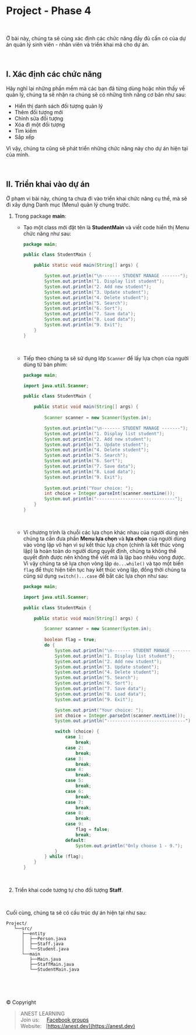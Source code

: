 # Project - Phase 4

<br />

Ở bài này, chúng ta sẽ cùng xác định các chức năng đầy đủ cần có của dự án quản lý sinh viên - nhân viên và triển khai mã cho dự án.

<br />

## I. Xác định các chức năng

Hãy nghĩ lại những phần mềm mà các bạn đã từng dùng hoặc nhìn thấy về quản lý, chúng ta sẽ nhận ra chúng sẽ có những tính năng cơ bản như sau:

- Hiển thị danh sách đối tượng quản lý
- Thêm đối tượng mới
- Chỉnh sửa đối tượng
- Xóa đi một đối tượng
- Tìm kiếm
- Sắp xếp

Vì vậy, chúng ta cũng sẽ phát triển những chức năng này cho dự án hiện tại của mình.

<br />

## II. Triển khai vào dự án

Ở phạm vi bài này, chúng ta chưa đi vào triển khai chức năng cụ thể, mà sẽ đi xây dựng Danh mục (Menu) quản lý chung trước.

1. Trong package **main**:
    - Tạo một class mới đặt tên là **StudentMain** và viết code hiển thị Menu chức năng như sau:
    
      ```java
      package main;

      public class StudentMain {

          public static void main(String[] args) {

              System.out.println("\n------- STUDENT MANAGE -------");
              System.out.println("1. Display list student");
              System.out.println("2. Add new student");
              System.out.println("3. Update student");
              System.out.println("4. Delete student");
              System.out.println("5. Search");
              System.out.println("6. Sort");
              System.out.println("7. Save data");
              System.out.println("8. Load data");
              System.out.println("9. Exit");
          }
      }
      ```
      
      <br />
      
    - Tiếp theo chúng ta sẽ sử dụng lớp `Scanner` để lấy lựa chọn của người dùng từ bàn phím:
    
      ```java
      package main;
      
      import java.util.Scanner;

      public class StudentMain {

          public static void main(String[] args) {
          
              Scanner scanner = new Scanner(System.in);

              System.out.println("\n------- STUDENT MANAGE -------");
              System.out.println("1. Display list student");
              System.out.println("2. Add new student");
              System.out.println("3. Update student");
              System.out.println("4. Delete student");
              System.out.println("5. Search");
              System.out.println("6. Sort");
              System.out.println("7. Save data");
              System.out.println("8. Load data");
              System.out.println("9. Exit");
              
              System.out.print("Your choice: ");
              int choice = Integer.parseInt(scanner.nextLine());
              System.out.println("------------------------------");
          }
      }
      ```
            
      <br />
      
    - Vì chương trình là chuỗi các lựa chọn khác nhau của người dùng nên chúng ta cần đưa phần **Menu lựa chọn** và **lựa chọn** của người dùng vào vòng lặp vô hạn vì sự kết thúc lựa chọn (chính là kết thúc vòng lặp) là hoàn toàn do người dùng quyết định, chúng ta không thể quyết định được nên không thể viết mã là lặp bao nhiêu vòng được. Vì vậy chúng ta sẽ lựa chọn vòng lặp `do...while()` và tạo một biến `flag` để thực hiện tiến tục hay kết thúc vòng lặp, đồng thời chúng ta cũng sử dụng `switch()...case` để bắt các lựa chọn như sau:
    
      ```java
      package main;

      import java.util.Scanner;

      public class StudentMain {

          public static void main(String[] args) {

              Scanner scanner = new Scanner(System.in);
              
              boolean flag = true;
              do {
                  System.out.println("\n------- STUDENT MANAGE -------");
                  System.out.println("1. Display list student");
                  System.out.println("2. Add new student");
                  System.out.println("3. Update student");
                  System.out.println("4. Delete student");
                  System.out.println("5. Search");
                  System.out.println("6. Sort");
                  System.out.println("7. Save data");
                  System.out.println("8. Load data");
                  System.out.println("9. Exit");

                  System.out.print("Your choice: ");
                  int choice = Integer.parseInt(scanner.nextLine());
                  System.out.println("------------------------------");

                  switch (choice) {
                      case 1:
                          break;
                      case 2:
                          break;
                      case 3:
                          break;
                      case 4:
                          break;
                      case 5:
                          break;
                      case 6:
                          break;
                      case 7:
                          break;
                      case 8:
                          break;
                      case 9:
                          flag = false;
                          break;
                      default:
                          System.out.println("Only choose 1 - 9.");
                  }
              } while (flag);
          }
      }
      ```
      
      <br />
      
2. Triển khai code tương tự cho đối tượng **Staff**.

<br />
      
Cuối cùng, chúng ta sẽ có cấu trúc dự án hiện tại như sau:

```
Project/
   └──src/  
      ├──entity
      │  ├──Person.java
      │  ├──Staff.java
      │  └──Student.java
      └──main
         ├──Main.java
         ├──StaffMain.java
         └──StudentMain.java
 
```

<br />

##  

© Copyright
> ANEST LEARNING  
> Join us: &nbsp;&nbsp;&nbsp; [Facebook groups](https://www.facebook.com/groups/anest.learning/)  
> Website: &nbsp; [https://anest.dev](https://anest.dev)
